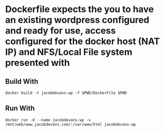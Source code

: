 # Dockerfile expects the you to have an existing wordpress configured and ready for use, access configured for the docker host (NAT IP) and NFS/Local File system presented with

## Build With
`docker build -t jacobdevans-wp -f $PWD/DockerFile $PWD`

## Run With
`docker run -d --name jacobdevans-wp -v /mnt/web/www.jacobdevans.com/:/var/www/html jacobdevans-wp`
